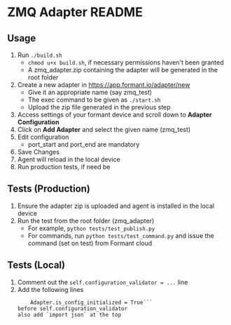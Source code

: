 # ZMQ Adapter README

## Usage
1. Run `./build.sh`
    - `chmod u+x build.sh`, if necessary permissions haven't been granted
    - A zmq_adapter.zip containing the adapter will be generated in the root folder
2. Create a new adapter in https://app.formant.io/adapter/new
    - Give it an appropriate name (say zmq_test)
    - The exec command to be given as `./start.sh`
    - Upload the zip file generated in the previous step
3. Access settings of your formant device and scroll down to **Adapter Configuration**
4. Click on **Add Adapter** and select the given name (zmq_test)
5. Edit configuration
    - port_start and port_end are mandatory
6. Save Changes
7. Agent will reload in the local device
8. Run production tests, if need be


## Tests (Production)
1. Ensure the adapter zip is uploaded and agent is installed in the local device
2. Run the test from the root folder (zmq_adapter)
    - For example, `python tests/test_publish.py`
    - For commands, run `python tests/test_command.py` and issue the command (set on test) from Formant cloud

## Tests (Local)
1. Comment out the ```self.configuration_validator = ...``` line
2. Add the following lines
    ```Adapter.config = Config(json.loads(open("./tests/config.json").read())[CONFIG_NAME])
        Adapter.is_config_initialized = True```
    before self.configuration_validator
    also add `import json` at the top